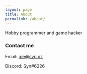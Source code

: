 ```yaml
---
layout: page
title: About
permalink: /about/
---
```


Hobby programmer and game hacker

### Contact me

Email:   [me@syn.nz](mailto:me@syn.nz)

Discord: Syn#6226